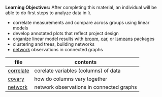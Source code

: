 **Learning Objectives:** After completing this material, an individual will be able to
do first steps to analyze data in `R`.

- correlate measurements and compare across groups using linear models
- develop annotated plots that reflect project design
- organize linear model results with [broom](https://github.com/tidyverse/broom), [car](https://cran.r-project.org/web/packages/car/index.html), or [lsmeans](https://github.com/rvlenth/lsmeans) packages
- clustering and trees, building networks
- [network](analyze/network/README.md) observations in connected graphs

file | contents
---- | --------
[correlate](correlate.Rmd) | corelate variables (columns) of data
[covary](covary.Rmd) | how do columns vary together
[network](network/README.md) | network observations in connected graphs
